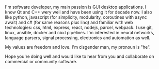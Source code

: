 I'm software developer, my main passion is GUI desktop applications. I know Qt and C++ wery well and have been using it for decade now. I also like python, javascript (for simplicity, modularity, coroutines with async await) and c# (for same reasons plus linq) and familiar with web technologies: css, html, express, react, nodejs, parcel, webpack. I use git, linux, ansible, docker and cicd pipelines. I'm interested in neural networks, language parsers, signal processing, electronics and automation as well.

My values are freedom and love. I'm cisgender man, my pronoun is "he".

Hope you're doing well and would like to hear from you and collaborate on commercial or community software.
